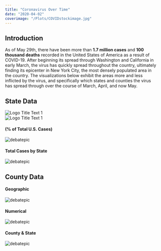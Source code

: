 ```yaml
---
title: "Coronavirus Over Time"
date: "2020-04-02"
coverimage: "/Plots/COVIDstockimage.jpg"
---
```


<h2>Introduction</h2>

As of May 29th, there have been more than **1.7 million cases** and **100 thousand deaths** recorded in the United States of America as a result of COVID-19. After beginning its spread through Washington and California in early March, the virus has quickly spread throughout the country, ultimately finding its epicenter in New York City, the most densely populated area in the country. The visualizations below exhibit the areas more and less inflicted by the virus, and specifically which states and counties the virus has spread through over the course of March, April, and now May.

## State Data

![](/Plots/COVIDPlots/statecasesmap.png "Logo Title Text 1")  
![](/Plots/COVIDPlots/statedeathsmap.png "Logo Title Text 1")

#### (% of Total U.S. Cases)

![debatepic](/Plots/COVIDPlots/percentofcases.png "Logo Title Text 1")

#### Total Cases by State

![debatepic](/Plots/COVIDPlots/ST-bar-ani.gif "Logo Title Text 1")

## County Data

#### Geographic

![debatepic](/Plots/COVIDPlots/MapAnimations/counties_outlines.gif "Logo Title Text 1")

#### Numerical

![debatepic](/Plots/COVIDPlots/CTY-bar-ani.gif "Logo Title Text 1")

#### County & State

![debatepic](/Plots/COVIDPlots/STandCTY-bar-ani.gif "Logo Title Text 1")
